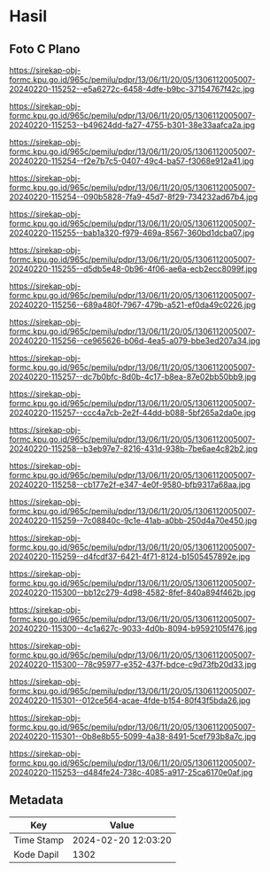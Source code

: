 # Hasil

## Foto C Plano

https://sirekap-obj-formc.kpu.go.id/965c/pemilu/pdpr/13/06/11/20/05/1306112005007-20240220-115252--e5a6272c-6458-4dfe-b9bc-37154767f42c.jpg

https://sirekap-obj-formc.kpu.go.id/965c/pemilu/pdpr/13/06/11/20/05/1306112005007-20240220-115253--b49624dd-fa27-4755-b301-38e33aafca2a.jpg

https://sirekap-obj-formc.kpu.go.id/965c/pemilu/pdpr/13/06/11/20/05/1306112005007-20240220-115254--f2e7b7c5-0407-49c4-ba57-f3068e912a41.jpg

https://sirekap-obj-formc.kpu.go.id/965c/pemilu/pdpr/13/06/11/20/05/1306112005007-20240220-115254--090b5828-7fa9-45d7-8f29-734232ad67b4.jpg

https://sirekap-obj-formc.kpu.go.id/965c/pemilu/pdpr/13/06/11/20/05/1306112005007-20240220-115255--bab1a320-f979-469a-8567-360bd1dcba07.jpg

https://sirekap-obj-formc.kpu.go.id/965c/pemilu/pdpr/13/06/11/20/05/1306112005007-20240220-115255--d5db5e48-0b96-4f06-ae6a-ecb2ecc8099f.jpg

https://sirekap-obj-formc.kpu.go.id/965c/pemilu/pdpr/13/06/11/20/05/1306112005007-20240220-115256--689a480f-7967-479b-a521-ef0da49c0226.jpg

https://sirekap-obj-formc.kpu.go.id/965c/pemilu/pdpr/13/06/11/20/05/1306112005007-20240220-115256--ce965626-b06d-4ea5-a079-bbe3ed207a34.jpg

https://sirekap-obj-formc.kpu.go.id/965c/pemilu/pdpr/13/06/11/20/05/1306112005007-20240220-115257--dc7b0bfc-8d0b-4c17-b8ea-87e02bb50bb9.jpg

https://sirekap-obj-formc.kpu.go.id/965c/pemilu/pdpr/13/06/11/20/05/1306112005007-20240220-115257--ccc4a7cb-2e2f-44dd-b088-5bf265a2da0e.jpg

https://sirekap-obj-formc.kpu.go.id/965c/pemilu/pdpr/13/06/11/20/05/1306112005007-20240220-115258--b3eb97e7-8216-431d-938b-7be6ae4c82b2.jpg

https://sirekap-obj-formc.kpu.go.id/965c/pemilu/pdpr/13/06/11/20/05/1306112005007-20240220-115258--cb177e2f-e347-4e0f-9580-bfb9317a68aa.jpg

https://sirekap-obj-formc.kpu.go.id/965c/pemilu/pdpr/13/06/11/20/05/1306112005007-20240220-115259--7c08840c-9c1e-41ab-a0bb-250d4a70e450.jpg

https://sirekap-obj-formc.kpu.go.id/965c/pemilu/pdpr/13/06/11/20/05/1306112005007-20240220-115259--d4fcdf37-6421-4f71-8124-b1505457892e.jpg

https://sirekap-obj-formc.kpu.go.id/965c/pemilu/pdpr/13/06/11/20/05/1306112005007-20240220-115300--bb12c279-4d98-4582-8fef-840a894f462b.jpg

https://sirekap-obj-formc.kpu.go.id/965c/pemilu/pdpr/13/06/11/20/05/1306112005007-20240220-115300--4c1a627c-9033-4d0b-8094-b9592105f476.jpg

https://sirekap-obj-formc.kpu.go.id/965c/pemilu/pdpr/13/06/11/20/05/1306112005007-20240220-115300--78c95977-e352-437f-bdce-c9d73fb20d33.jpg

https://sirekap-obj-formc.kpu.go.id/965c/pemilu/pdpr/13/06/11/20/05/1306112005007-20240220-115301--012ce564-acae-4fde-b154-80f43f5bda26.jpg

https://sirekap-obj-formc.kpu.go.id/965c/pemilu/pdpr/13/06/11/20/05/1306112005007-20240220-115301--0b8e8b55-5099-4a38-8491-5cef793b8a7c.jpg

https://sirekap-obj-formc.kpu.go.id/965c/pemilu/pdpr/13/06/11/20/05/1306112005007-20240220-115253--d484fe24-738c-4085-a917-25ca6170e0af.jpg


## Metadata

| Key        | Value               |
| ---------- | ------------------- |
| Time Stamp | 2024-02-20 12:03:20 |
| Kode Dapil | 1302                |



